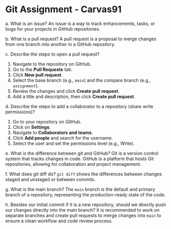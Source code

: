 # Git Assignment - Carvas91
a. What is an issue?
An issue is a way to track enhancements, tasks, or bugs for your projects in GitHub repositories.

b. What is a pull request?
A pull request is a proposal to merge changes from one branch into another in a GitHub repository.

c. Describe the steps to open a pull request?
1. Navigate to the repository on GitHub.
2. Go to the **Pull Requests** tab.
3. Click **New pull request**.
4. Select the base branch (e.g., `main`) and the compare branch (e.g., `assignment`).
5. Review the changes and click **Create pull request**.
6. Add a title and description, then click **Create pull request**.

d. Describe the steps to add a collaborator to a repository (share write permissions)?
1. Go to your repository on GitHub.
2. Click on **Settings**.
3. Navigate to **Collaborators and teams**.
4. Click **Add people** and search for the username.
5. Select the user and set the permissions level (e.g., Write).

e. What is the difference between git and GitHub?
Git is a version control system that tracks changes in code. GitHub is a platform that hosts Git repositories, allowing for collaboration and project management.

f. What does git diff do?
`git diff` shows the differences between changes staged and unstaged or between commits.

g. What is the main branch?
The `main` branch is the default and primary branch of a repository, representing the production-ready state of the code.

h. Besides our initial commit if it is a new repository, should we directly push our changes directly into the main branch?
It is recommended to work on separate branches and create pull requests to merge changes into `main` to ensure a clean workflow and code review process.

